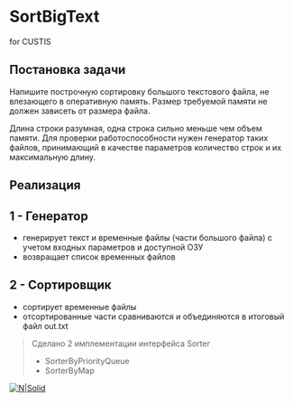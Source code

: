 # SortBigText
for CUSTIS

## Постановка задачи

Напишите построчную сортировку большого текстового файла, не влезающего в оперативную память. Размер требуемой памяти не должен зависеть от размера файла.

Длина строки разумная, одна строка сильно меньше чем объем памяти.
Для проверки работоспособности нужен генератор таких файлов, принимающий в качестве параметров количество строк и их максимальную длину.

## Реализация
## 1 - Генератор 
- генерирует текст и временные файлы (части большого файла) с учетом входных параметров и доступной ОЗУ
- возвращает список временных файлов

## 2 - Сортировщик
- сортирует временные файлы
- отсортированные части сравниваются и объединяются в итоговый файл out.txt

> Сделано 2 имплементации интерфейса Sorter
> - SorterByPriorityQueue
> - SorterByMap

[![N|Solid](https://i.ibb.co/0J3bqdZ/sortbigtext.png)](https://github.com/nikm31/SortBigText)
